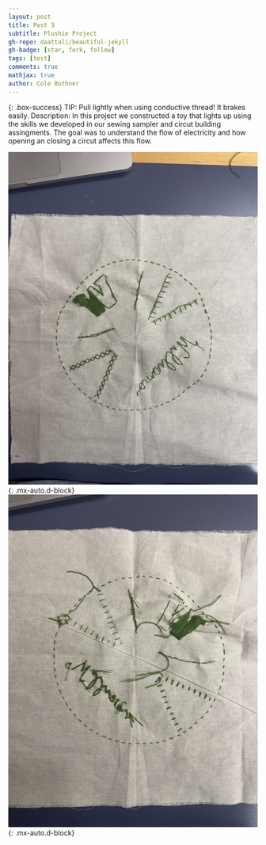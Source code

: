 ```yaml
---
layout: post
title: Post 3
subtitle: Plushie Project
gh-repo: daattali/beautiful-jekyll
gh-badge: [star, fork, follow]
tags: [test]
comments: true
mathjax: true
author: Cole Bothner
---
```


{: .box-success}
TIP: Pull lightly when using conductive thread! It brakes easily.
Description: In this project we constructed a toy that lights up using the skills we developed in our sewing sampler and circut building assingments. The goal was to understand the flow of electricity and how opening an closing a circut affects this flow.


![image](/assets/img/IMG_2633.jpeg){: .mx-auto.d-block}
![image 2](/assets/img/IMG_2634.jpeg){: .mx-auto.d-block}
